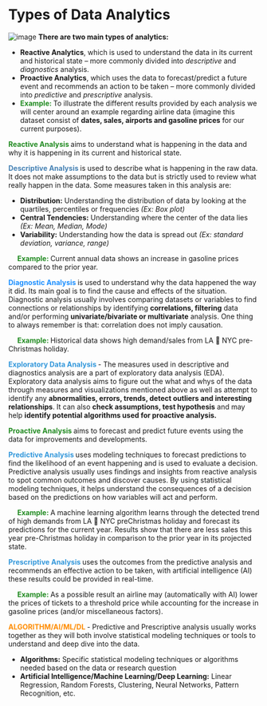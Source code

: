 # Types of Data Analytics
![image](https://github.com/heiditm/heiditm.github.io/assets/56846204/8b252ebf-79de-4295-91f3-cfa1665d5ccc)
**There are two main types of analytics:** 
  -  **Reactive Analytics**, which is used to understand the data in its current and historical state – more commonly divided into *descriptive* and *diagnostics* analysis.
  -  **Proactive Analytics**, which uses the data to forecast/predict a future event and recommends an action to be taken – more commonly divided into *predictive* and *prescriptive* analysis.
  -  <b code style="color: forestgreen"> Example: </b> To illustrate the different results provided by each analysis we will center around an example regarding airline data (imagine this dataset consist of **dates, sales, airports and gasoline prices** for our current purposes).

<b code style="color : #228B22"> Reactive Analysis </b> aims to understand what is happening in the data and why it is happening in its current and historical state.  

<b code style="color : steelblue "> Descriptive Analysis </b> is used to describe what is happening in the raw data. It does not make assumptions to the data but is strictly used to review what really happen in the data. Some measures taken in this analysis are: 
- **Distribution:** Understanding the distribution of data by looking at the quartiles, percentiles or frequencies *(Ex: Box plot)*
- **Central Tendencies:** Understanding where the center of the data lies *(Ex: Mean, Median, Mode)*
- **Variability:** Understanding how the data is spread out *(Ex: standard deviation, variance, range)*

&ensp;&ensp; <b code style="color : #228B22"> Example: </b> Current annual data shows an increase in gasoline prices compared to the prior year. 

<b code style="color : dodgerblue "> Diagnostic Analysis </b> is used to understand why the data happened the way it did. Its main goal is to find the cause and effects of the situation. Diagnostic analysis usually involves comparing datasets or variables to find connections or relationships by identifying **correlations, filtering** data and/or performing **univariate/bivariate or multivariate** analysis.  One thing to always remember is that: correlation does not imply causation. 

&ensp;&ensp; <b code style="color : forestgreen"> Example: </b>  Historical data shows high demand/sales from LA  NYC pre-Christmas holiday. 

<b code style="color : #3498DB "> Exploratory Data Analysis </b> - The measures used in descriptive and diagnostics analysis are a part of exploratory data analysis (EDA). Exploratory data analysis aims to figure out the what and whys of the data through measures and visualizations mentioned above as well as attempt to identify any **abnormalities, errors, trends, detect outliers and interesting relationships**. It can also **check assumptions, test hypothesis** and may help **identify potential algorithms used for proactive analysis.**  

<b code style="color : #228B22"> Proactive Analysis </b></code> aims to forecast and predict future events using the data for improvements and developments. 

<b code style="color : #3498DB "> Predictive Analysis </b>  uses modeling techniques to forecast predictions to find the likelihood of an event happening and is used to evaluate a decision. Predictive analysis usually uses findings and insights from reactive analysis to spot common outcomes and discover causes. By using statistical modeling techniques, it helps understand the consequences of a decision based on the predictions on how variables will act and perform. 

&ensp;&ensp; <b code style="color : forestgreen"> Example: </b>  A machine learning algorithm learns through the detected trend of high demands from LA  NYC preChristmas holiday and forecast its predictions for the current year. Results show that there are less sales this year pre-Christmas holiday in comparison to the prior year in its projected state. 

<b code style="color : #3498DB ">  Prescriptive Analysis </b> uses the outcomes from the predictive analysis and recommends an effective action to be taken, with artificial intelligence (AI) these results could be provided in real-time.  

&ensp;&ensp; <b code style="color : #228B22"> Example: </b>  As a possible result an airline may (automatically with AI) lower the prices of tickets to a threshold price while accounting for the increase in gasoline prices (and/or miscellaneous factors). 

<b code style="color : darkorange"> ALGORITHM/AI/ML/DL </b> - Predictive and Prescriptive analysis usually works together as they will both involve statistical modeling techniques or tools to understand and deep dive into the data.  
- **Algorithms:** Specific statistical modeling techniques or algorithms needed based on the data or research question
- **Artificial Intelligence/Machine Learning/Deep Learning:** Linear Regression, Random Forests, Clustering, Neural Networks, Pattern Recognition, etc. 
